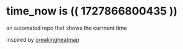 # time_now is (( 1727866800435 ))

an automated repo that shows the currnent time

inspired by [breakingheatmap](https://github.com/breakingheatmap/breakingheatmap)